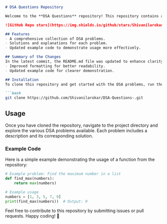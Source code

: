 ```markdown
# DSA Questions Repository

Welcome to the **DSA Questions** repository! This repository contains a collection of Data Structures and Algorithms (DSA) problems designed to help you enhance your coding skills.

![GitHub Repo stars](https://img.shields.io/github/stars/Shivanilarokar/DSA-Questions-) ![GitHub forks](https://img.shields.io/github/forks/Shivanilarokar/DSA-Questions-) ![GitHub issues](https://img.shields.io/github/issues/Shivanilarokar/DSA-Questions-)

## Features
- A comprehensive collection of DSA problems.
- Solutions and explanations for each problem.
- Updated example code to demonstrate usage more effectively.

## Summary of the Changes
In the latest commit, the README.md file was updated to enhance clarity and provide more structured information about the repository. Key changes include:
- Improved formatting for better readability.
- Updated example code for clearer demonstration.

## Installation
To clone this repository and get started with the DSA problems, run the following command:

```bash
git clone https://github.com/Shivanilarokar/DSA-Questions-.git
```

## Usage
Once you have cloned the repository, navigate to the project directory and explore the various DSA problems available. Each problem includes a description and its corresponding solution.

### Example Code
Here is a simple example demonstrating the usage of a function from the repository:

```python
# Example problem: Find the maximum number in a list
def find_max(numbers):
    return max(numbers)

# Example usage
numbers = [1, 3, 5, 7, 9]
print(find_max(numbers))  # Output: 9
```

Feel free to contribute to this repository by submitting issues or pull requests. Happy coding! 🚀
```